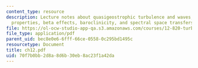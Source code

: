 ```yaml
---
content_type: resource
description: Lecture notes about quasigeostrophic turbulence and waves, conserved
  properties, beta effects, baroclinicity, and spectral space transfers.
file: https://ol-ocw-studio-app-qa.s3.amazonaws.com/courses/12-820-turbulence-in-the-ocean-and-atmosphere-spring-2006/70f7b0bb2d8a8d6b30eb8ac23f1a42da_ch12.pdf
file_type: application/pdf
parent_uid: bec8e0e6-6fff-66ce-0558-0c295bd1495c
resourcetype: Document
title: ch12.pdf
uid: 70f7b0bb-2d8a-8d6b-30eb-8ac23f1a42da
---
```

